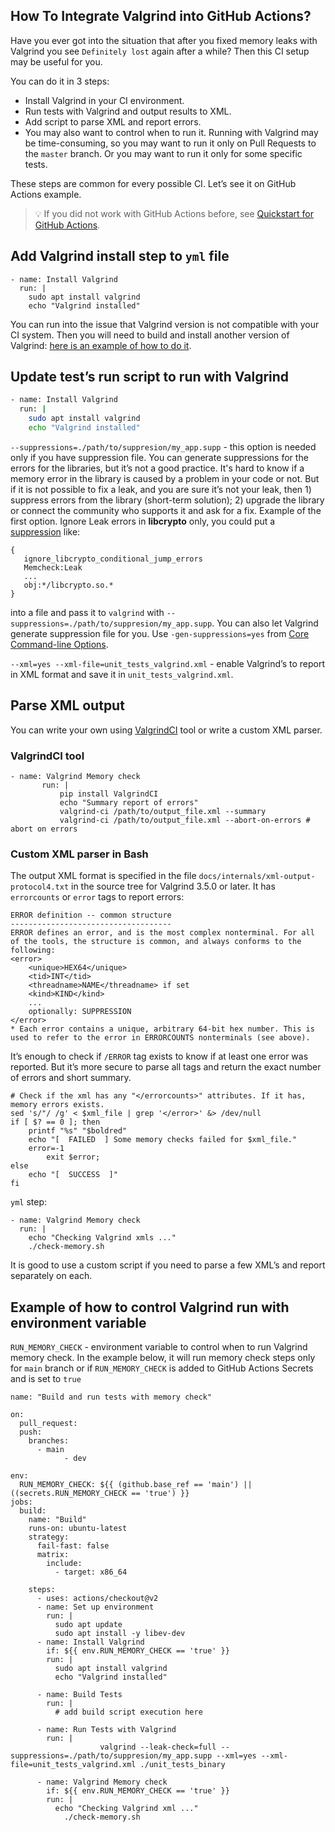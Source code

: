## How To Integrate Valgrind into GitHub Actions?

Have you ever got into the situation that after you fixed memory leaks with Valgrind you see ```Definitely lost``` again after a while? Then this CI setup may be useful for you.

You can do it in 3 steps:
- Install Valgrind in your CI environment.
- Run tests with Valgrind and output results to XML.
- Add script to parse XML and report errors.
- You may also want to control when to run it. Running with Valgrind may be time-consuming, so you may want to run it only on Pull Requests to the ```master``` branch. Or you may want to run it only for some specific tests.

These steps are common for every possible CI. Let’s see it on GitHub Actions example.

> 💡 If you did not work with GitHub Actions before, see [Quickstart for GitHub Actions](https://docs.github.com/en/actions/quickstart).


## Add Valgrind install step to ```yml``` file

```
- name: Install Valgrind
  run: |
    sudo apt install valgrind
    echo "Valgrind installed"
```

You can run into the issue that Valgrind version is not compatible with your CI system. Then you will need to build and install another version of Valgrind: [here is an example of how to do it](https://www.claudiokuenzler.com/blog/797/install-upgrade-valgrind-3-13.0-on-ubuntu-14.04-alternatives).


## Update test’s run script to run with Valgrind

```bash
- name: Install Valgrind
  run: |
    sudo apt install valgrind
    echo "Valgrind installed"
```

```--suppressions=./path/to/suppresion/my_app.supp``` - this option is needed only if you have suppression file.
You can generate suppressions for the errors for the libraries, but it’s not a good practice.
It's hard to know if a memory error in the library is caused by a problem in your code or not.
But if it is not possible to fix a leak, and you are sure it’s not your leak, then 1) suppress errors from the library (short-term solution); 2) upgrade the library or connect the community who supports it and ask for a fix.
Example of the first option. Ignore Leak errors in **libcrypto** only, you could put a [suppression](https://valgrind.org/docs/manual/mc-manual.html#mc-manual.suppfiles) like:

```
{
   ignore_libcrypto_conditional_jump_errors
   Memcheck:Leak
   ...
   obj:*/libcrypto.so.*
}
```

into a file and pass it to ```valgrind``` with ```--suppressions=./path/to/suppresion/my_app.supp```.
You can also let Valgrind generate suppression file for you. Use ```-gen-suppressions=yes``` from [Core Command-line Options](https://valgrind.org/docs/manual/manual-core.html#manual-core.options).

```--xml=yes --xml-file=unit_tests_valgrind.xml``` - enable Valgrind’s to report in XML format and save it in ```unit_tests_valgrind.xml```.


## Parse XML output

You can write your own using [ValgrindCI](https://pypi.org/project/ValgrindCI/) tool or write a custom XML parser.

### ValgrindCI tool
```
- name: Valgrind Memory check
       run: |
           pip install ValgrindCI
		   echo "Summary report of errors"
		   valgrind-ci /path/to/output_file.xml --summary
	       valgrind-ci /path/to/output_file.xml --abort-on-errors # abort on errors
```

### Custom XML parser in Bash
The output XML format is specified in the file ```docs/internals/xml-output-protocol4.txt```  in the source tree for Valgrind 3.5.0 or later. It has ```errorcounts``` or ```error``` tags to report errors:

```
ERROR definition -- common structure
------------------------------------
ERROR defines an error, and is the most complex nonterminal. For all
of the tools, the structure is common, and always conforms to the
following:
<error>
	<unique>HEX64</unique>
	<tid>INT</tid>
	<threadname>NAME</threadname> if set
	<kind>KIND</kind>
	...
	optionally: SUPPRESSION
</error>
* Each error contains a unique, arbitrary 64-bit hex number. This is
used to refer to the error in ERRORCOUNTS nonterminals (see above).
```

It’s enough to check if ```/ERROR``` tag exists to know if at least one error was reported. But it’s more secure to parse all tags and return the exact number of errors and short summary.

```
# Check if the xml has any "</errorcounts>" attributes. If it has, memory errors exists.
sed 's/"/ /g' < $xml_file | grep '</error>' &> /dev/null
if [ $? == 0 ]; then
    printf "%s" "$boldred"
    echo "[  FAILED  ] Some memory checks failed for $xml_file."
    error=-1
		exit $error;
else
    echo "[  SUCCESS  ]"
fi
```

```yml``` step:

```
- name: Valgrind Memory check
  run: |
    echo "Checking Valgrind xmls ..."
    ./check-memory.sh
```

It is good to use a custom script if you need to parse a few XML’s and report separately on each.


## Example of how to control Valgrind run with environment variable

```RUN_MEMORY_CHECK``` - environment variable to control when to run Valgrind memory check.
In the example below, it will run memory check steps only for ```main``` branch or if ```RUN_MEMORY_CHECK``` is added to GitHub Actions Secrets and is set to ```true```


```
name: "Build and run tests with memory check"

on:
  pull_request:
  push:
    branches:
      - main      
			- dev

env:
  RUN_MEMORY_CHECK: ${{ (github.base_ref == 'main') || ((secrets.RUN_MEMORY_CHECK == 'true') }}
jobs:
  build:
    name: "Build"
    runs-on: ubuntu-latest
    strategy:
      fail-fast: false
      matrix:
        include:
          - target: x86_64

    steps:
      - uses: actions/checkout@v2
      - name: Set up environment
        run: |
          sudo apt update
          sudo apt install -y libev-dev
      - name: Install Valgrind
        if: ${{ env.RUN_MEMORY_CHECK == 'true' }}
        run: |
          sudo apt install valgrind
          echo "Valgrind installed"

      - name: Build Tests
        run: |
          # add build script execution here

      - name: Run Tests with Valgrind
        run: |
					valgrind --leak-check=full --suppressions=./path/to/suppresion/my_app.supp --xml=yes --xml-file=unit_tests_valgrind.xml ./unit_tests_binary

      - name: Valgrind Memory check
        if: ${{ env.RUN_MEMORY_CHECK == 'true' }}
        run: |
          echo "Checking Valgrind xml ..."
	        ./check-memory.sh
```
